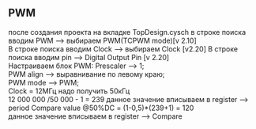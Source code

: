 
## PWM   
 
после создания проекта на вкладке  TopDesign.cysch в строке поиска вводим PWM --> выбираем PWM(TCPWM mode)[v 2.10]  
В строке поиска вводим Clock --> выбираем  Clock [v2.20] 
В строке поиска вводим pin --> Digital Output Pin [v 2.20]  
Настраиваем блок PWM:
Prescaler --> 1;  
PWM align --> выравнивание по левому краю;  
PWM mode --> PWM;  
Clock = 12МГц надо получить 50кГц  
12 000 000 /50 000 - 1 = 239 данное значение вписываем в register --> period 
Compare value @50%DC = (1-0,5)*(239+1) = 120   
данное значение вписываем в register --> Compare  
 